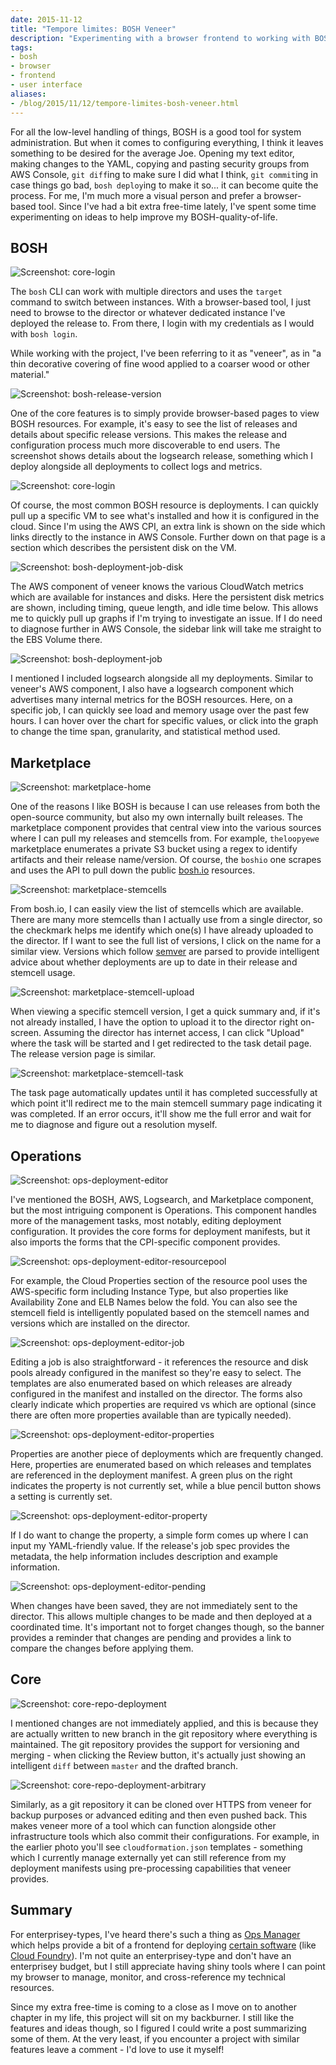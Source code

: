 ```yaml
---
date: 2015-11-12
title: "Tempore limites: BOSH Veneer"
description: "Experimenting with a browser frontend to working with BOSH."
tags:
- bosh
- browser
- frontend
- user interface
aliases:
- /blog/2015/11/12/tempore-limites-bosh-veneer.html
---
```


For all the low-level handling of things, BOSH is a good tool for system administration. But when it comes to
configuring everything, I think it leaves something to be desired for the average Joe. Opening my text editor, making
changes to the YAML, copying and pasting security groups from AWS Console, `git diff`ing to make sure I did what I
think, `git commit`ing in case things go bad, `bosh deploy`ing to make it so... it can become quite the process. For me,
I'm much more a visual person and prefer a browser-based tool. Since I've had a bit extra free-time lately, I've spent
some time experimenting on ideas to help improve my BOSH-quality-of-life.

<!--more-->


## BOSH

![Screenshot: core-login](https://s3.dualstack.us-east-1.amazonaws.com/dpb587-website-us-east-1/asset/blog/2015-11-12-tempore-limites-bosh-veneer/core-login.png)

The `bosh` CLI can work with multiple directors and uses the `target` command to switch between instances. With a
browser-based tool, I just need to browse to the director or whatever dedicated instance I've deployed the release to.
From there, I login with my credentials as I would with `bosh login`.

While working with the project, I've been referring to it as "veneer", as in "a thin decorative covering of fine wood
applied to a coarser wood or other material."

![Screenshot: bosh-release-version](https://s3.dualstack.us-east-1.amazonaws.com/dpb587-website-us-east-1/asset/blog/2015-11-12-tempore-limites-bosh-veneer/bosh-release-version.png)

One of the core features is to simply provide browser-based pages to view BOSH resources. For example, it's easy to see
the list of releases and details about specific release versions. This makes the release and configuration process much
more discoverable to end users. The screenshot shows details about the logsearch release, something which I deploy
alongside all deployments to collect logs and metrics.

![Screenshot: core-login](https://s3.dualstack.us-east-1.amazonaws.com/dpb587-website-us-east-1/asset/blog/2015-11-12-tempore-limites-bosh-veneer/bosh-deployment-vm.png)

Of course, the most common BOSH resource is deployments. I can quickly pull up a specific VM to see what's installed and
how it is configured in the cloud. Since I'm using the AWS CPI, an extra link is shown on the side which links directly
to the instance in AWS Console. Further down on that page is a section which describes the persistent disk on the VM.

![Screenshot: bosh-deployment-job-disk](https://s3.dualstack.us-east-1.amazonaws.com/dpb587-website-us-east-1/asset/blog/2015-11-12-tempore-limites-bosh-veneer/bosh-deployment-job-disk.png)

The AWS component of veneer knows the various CloudWatch metrics which are available for instances and disks. Here the
persistent disk metrics are shown, including timing, queue length, and idle time below. This allows me to quickly pull
up graphs if I'm trying to investigate an issue. If I do need to diagnose further in AWS Console, the sidebar link will
take me straight to the EBS Volume there.

![Screenshot: bosh-deployment-job](https://s3.dualstack.us-east-1.amazonaws.com/dpb587-website-us-east-1/asset/blog/2015-11-12-tempore-limites-bosh-veneer/bosh-deployment-job.png)

I mentioned I included logsearch alongside all my deployments. Similar to veneer's AWS component, I also have a
logsearch component which advertises many internal metrics for the BOSH resources. Here, on a specific job, I can
quickly see load and memory usage over the past few hours. I can hover over the chart for specific values, or click
into the graph to change the time span, granularity, and statistical method used.


## Marketplace

![Screenshot: marketplace-home](https://s3.dualstack.us-east-1.amazonaws.com/dpb587-website-us-east-1/asset/blog/2015-11-12-tempore-limites-bosh-veneer/marketplace-home.png)

One of the reasons I like BOSH is because I can use releases from both the open-source community, but also my own
internally built releases. The marketplace component provides that central view into the various sources where I can
pull my releases and stemcells from. For example, `theloopyewe` marketplace enumerates a private S3 bucket using a regex
to identify artifacts and their release name/version. Of course, the `boshio` one scrapes and uses the API to pull down
the public [bosh.io][4] resources.

![Screenshot: marketplace-stemcells](https://s3.dualstack.us-east-1.amazonaws.com/dpb587-website-us-east-1/asset/blog/2015-11-12-tempore-limites-bosh-veneer/marketplace-stemcells.png)

From bosh.io, I can easily view the list of stemcells which are available. There are many more stemcells than I actually
use from a single director, so the checkmark helps me identify which one(s) I have already uploaded to the director. If
I want to see the full list of versions, I click on the name for a similar view. Versions which follow [semver][5] are
parsed to provide intelligent advice about whether deployments are up to date in their release and stemcell usage.

![Screenshot: marketplace-stemcell-upload](https://s3.dualstack.us-east-1.amazonaws.com/dpb587-website-us-east-1/asset/blog/2015-11-12-tempore-limites-bosh-veneer/marketplace-stemcell-upload.png)

When viewing a specific stemcell version, I get a quick summary and, if it's not already installed, I have the option to
upload it to the director right on-screen. Assuming the director has internet access, I can click "Upload" where the
task will be started and I get redirected to the task detail page. The release version page is similar.

![Screenshot: marketplace-stemcell-task](https://s3.dualstack.us-east-1.amazonaws.com/dpb587-website-us-east-1/asset/blog/2015-11-12-tempore-limites-bosh-veneer/marketplace-stemcell-task.png)

The task page automatically updates until it has completed successfully at which point it'll redirect me to the main
stemcell summary page indicating it was completed. If an error occurs, it'll show me the full error and wait for me to
diagnose and figure out a resolution myself.


## Operations

![Screenshot: ops-deployment-editor](https://s3.dualstack.us-east-1.amazonaws.com/dpb587-website-us-east-1/asset/blog/2015-11-12-tempore-limites-bosh-veneer/ops-deployment-editor.png)

I've mentioned the BOSH, AWS, Logsearch, and Marketplace component, but the most intriguing component is Operations.
This component handles more of the management tasks, most notably, editing deployment configuration. It provides the
core forms for deployment manifests, but it also imports the forms that the CPI-specific component provides.

![Screenshot: ops-deployment-editor-resourcepool](https://s3.dualstack.us-east-1.amazonaws.com/dpb587-website-us-east-1/asset/blog/2015-11-12-tempore-limites-bosh-veneer/ops-deployment-editor-resourcepool.png)

For example, the Cloud Properties section of the resource pool uses the AWS-specific form including Instance Type, but
also properties like Availability Zone and ELB Names below the fold. You can also see the stemcell field is
intelligently populated based on the stemcell names and versions which are installed on the director.

![Screenshot: ops-deployment-editor-job](https://s3.dualstack.us-east-1.amazonaws.com/dpb587-website-us-east-1/asset/blog/2015-11-12-tempore-limites-bosh-veneer/ops-deployment-editor-job.png)

Editing a job is also straightforward - it references the resource and disk pools already configured in the manifest so
they're easy to select. The templates are also enumerated based on which releases are already configured in the manifest
and installed on the director. The forms also clearly indicate which properties are required vs which are optional
(since there are often more properties available than are typically needed).

![Screenshot: ops-deployment-editor-properties](https://s3.dualstack.us-east-1.amazonaws.com/dpb587-website-us-east-1/asset/blog/2015-11-12-tempore-limites-bosh-veneer/ops-deployment-editor-properties.png)

Properties are another piece of deployments which are frequently changed. Here, properties are enumerated based on which
releases and templates are referenced in the deployment manifest. A green plus on the right indicates the property is
not currently set, while a blue pencil button shows a setting is currently set.

![Screenshot: ops-deployment-editor-property](https://s3.dualstack.us-east-1.amazonaws.com/dpb587-website-us-east-1/asset/blog/2015-11-12-tempore-limites-bosh-veneer/ops-deployment-editor-property.png)

If I do want to change the property, a simple form comes up where I can input my YAML-friendly value. If the release's
job spec provides the metadata, the help information includes description and example information.

![Screenshot: ops-deployment-editor-pending](https://s3.dualstack.us-east-1.amazonaws.com/dpb587-website-us-east-1/asset/blog/2015-11-12-tempore-limites-bosh-veneer/ops-deployment-editor-pending.png)

When changes have been saved, they are not immediately sent to the director. This allows multiple changes to be made and
then deployed at a coordinated time. It's important not to forget changes though, so the banner provides a reminder that
changes are pending and provides a link to compare the changes before applying them.


## Core

![Screenshot: core-repo-deployment](https://s3.dualstack.us-east-1.amazonaws.com/dpb587-website-us-east-1/asset/blog/2015-11-12-tempore-limites-bosh-veneer/core-repo-deployment.png)

I mentioned changes are not immediately applied, and this is because they are actually written to new branch in the git
repository where everything is maintained. The git repository provides the support for versioning and merging - when
clicking the Review button, it's actually just showing an intelligent `diff` between `master` and the drafted branch.

![Screenshot: core-repo-deployment-arbitrary](https://s3.dualstack.us-east-1.amazonaws.com/dpb587-website-us-east-1/asset/blog/2015-11-12-tempore-limites-bosh-veneer/core-repo-deployment-arbitrary.png)

Similarly, as a git repository it can be cloned over HTTPS from veneer for backup purposes or advanced editing and then
even pushed back. This makes veneer more of a tool which can function alongside other infrastructure tools which also
commit their configurations. For example, in the earlier photo you'll see `cloudformation.json` templates - something
which I currently manage externally yet can still reference from my deployment manifests using pre-processing
capabilities that veneer provides.


## Summary

For enterprisey-types, I've heard there's such a thing as [Ops Manager][1] which helps provide a bit of a frontend for
deploying [certain software][2] (like [Cloud Foundry][3]). I'm not quite an enterprisey-type and don't have an
enterprisey budget, but I still appreciate having shiny tools where I can point my browser to manage, monitor, and
cross-reference my technical resources.

Since my extra free-time is coming to a close as I move on to another chapter in my life, this project will sit on my
backburner. I still like the features and ideas though, so I figured I could write a post summarizing some of them. At
the very least, if you encounter a project with similar features leave a comment - I'd love to use it myself!



 [1]: http://docs.pivotal.io/pivotalcf/customizing/
 [2]: https://network.pivotal.io/
 [3]: https://www.cloudfoundry.org/
 [4]: https://bosh.io/
 [5]: http://semver.org/
